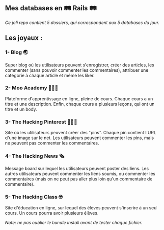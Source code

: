 
  ## Mes databases en 🛤 Rails 🛤

  *Ce joli repo contient 5 dossiers, qui correspondent aux 5 databases du jour.*

  <h2> Les joyaux :</h2>

  ### 1- Blog 🌏

  Super blog où les utilisateurs peuvent s'enregistrer, créer des articles, les commenter (sans pouvoir commenter les commentaires), attribuer une catégorie à chaque article et même les liker.

  ### 2- Moo Academy 👩🏽‍🎓

  Plateforme d'apprentissage en ligne, pleine de cours. Chaque cours a un titre et une description. Enfin, chaque cours a plusieurs leçons, qui ont un titre et un body.

  ### 3- The Hacking Pinterest 👨🏽‍🎨

  Site où les utilisateurs peuvent créer des "pins". Chaque pin contient l'URL d'une image sur le net. Les utilisateurs peuvent commenter les pins, mais ne peuvent pas commenter les commentaires.

  ### 4- The Hacking News 🗞

  Message board sur lequel les utilisateurs peuvent poster des liens. Les autres utilisateurs peuvent commenter les liens soumis, ou commenter les commentaires (mais on ne peut pas aller plus loin qu'un commentaire de commentaire). 

  ### 5- The Hacking Class 🤓

  Site d'éducation en ligne, sur lequel des élèves peuvent s'inscrire à un seul cours. Un cours pourra avoir plusieurs élèves.

  *Note: ne pas oublier le bundle install avant de tester chaque fichier.*